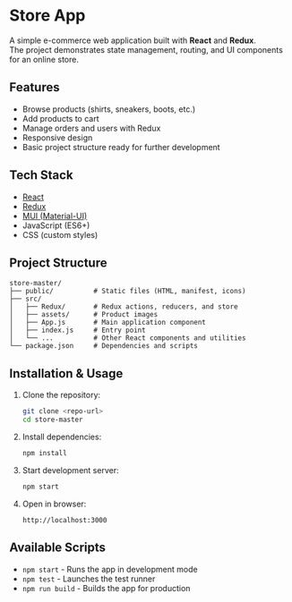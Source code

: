 # Store App

A simple e-commerce web application built with **React** and **Redux**.  
The project demonstrates state management, routing, and UI components for an online store.

## Features
- Browse products (shirts, sneakers, boots, etc.)
- Add products to cart
- Manage orders and users with Redux
- Responsive design
- Basic project structure ready for further development

## Tech Stack
- [React](https://reactjs.org/)
- [Redux](https://redux.js.org/)
- [MUI (Material-UI)](https://mui.com/)
- JavaScript (ES6+)
- CSS (custom styles)

## Project Structure
```
store-master/
├── public/          # Static files (HTML, manifest, icons)
├── src/
│   ├── Redux/       # Redux actions, reducers, and store
│   ├── assets/      # Product images
│   ├── App.js       # Main application component
│   ├── index.js     # Entry point
│   └── ...          # Other React components and utilities
└── package.json     # Dependencies and scripts
```

## Installation & Usage
1. Clone the repository:
   ```bash
   git clone <repo-url>
   cd store-master
   ```
2. Install dependencies:
   ```bash
   npm install
   ```
3. Start development server:
   ```bash
   npm start
   ```
4. Open in browser:
   ```
   http://localhost:3000
   ```

## Available Scripts
- `npm start` - Runs the app in development mode
- `npm test` - Launches the test runner
- `npm run build` - Builds the app for production